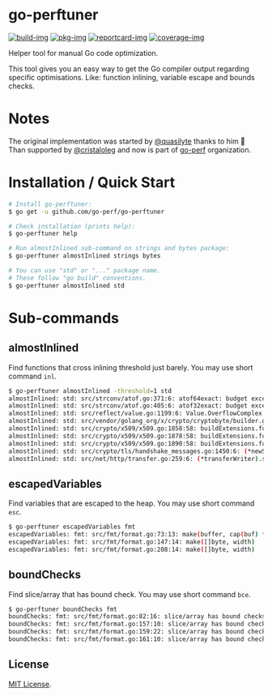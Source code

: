 # go-perftuner

[![build-img]][build-url]
[![pkg-img]][pkg-url]
[![reportcard-img]][reportcard-url]
[![coverage-img]][coverage-url]

Helper tool for manual Go code optimization.

This tool gives you an easy way to get the Go compiler output regarding specific optimisations. Like: function inlining, variable escape and bounds checks.

# Notes

The original implementation was started by [@quasilyte](https://github.com/quasilyte) thanks to him :tada: Than supported by [@cristaloleg](https://github.com/cristaloleg) and now is part of [go-perf](https://github.com/go-perf) organization.

# Installation / Quick Start

```bash
# Install go-perftuner:
$ go get -u github.com/go-perf/go-perftuner

# Check installation (prints help):
$ go-perftuner help

# Run almostInlined sub-command on strings and bytes package:
$ go-perftuner almostInlined strings bytes

# You can use "std" or "..." package name.
# These follow "go build" conventions.
$ go-perftuner almostInlined std
```

# Sub-commands

## almostInlined

Find functions that cross inlining threshold just barely. You may use short command `inl`.

```bash
$ go-perftuner almostInlined -threshold=1 std
almostInlined: std: src/strconv/atof.go:371:6: atof64exact: budget exceeded by 1
almostInlined: std: src/strconv/atof.go:405:6: atof32exact: budget exceeded by 1
almostInlined: std: src/reflect/value.go:1199:6: Value.OverflowComplex: budget exceeded by 1
almostInlined: std: src/vendor/golang_org/x/crypto/cryptobyte/builder.go:77:6: (*Builder).AddUint16: budget exceeded by 1
almostInlined: std: src/crypto/x509/x509.go:1858:58: buildExtensions.func2.1.1: budget exceeded by 1
almostInlined: std: src/crypto/x509/x509.go:1878:58: buildExtensions.func2.3.1: budget exceeded by 1
almostInlined: std: src/crypto/x509/x509.go:1890:58: buildExtensions.func2.4.1: budget exceeded by 1
almostInlined: std: src/crypto/tls/handshake_messages.go:1450:6: (*newSessionTicketMsg).marshal: budget exceeded by 1
almostInlined: std: src/net/http/transfer.go:259:6: (*transferWriter).shouldSendContentLength: budget exceeded by 1
```

## escapedVariables

Find variables that are escaped to the heap. You may use short command `esc`.

```bash
$ go-perftuner escapedVariables fmt
escapedVariables: fmt: src/fmt/format.go:73:13: make(buffer, cap(buf) * 2 + n)
escapedVariables: fmt: src/fmt/format.go:147:14: make([]byte, width)
escapedVariables: fmt: src/fmt/format.go:208:14: make([]byte, width)
```

## boundChecks

Find slice/array that has bound check. You may use short command `bce`.

```bash
$ go-perftuner boundChecks fmt
boundChecks: fmt: src/fmt/format.go:82:16: slice/array has bound checks
boundChecks: fmt: src/fmt/format.go:157:10: slice/array has bound checks
boundChecks: fmt: src/fmt/format.go:159:22: slice/array has bound checks
boundChecks: fmt: src/fmt/format.go:161:10: slice/array has bound checks
```

## License

[MIT License](LICENSE).

[build-img]: https://github.com/go-perf/go-perftuner/workflows/build/badge.svg
[build-url]: https://github.com/go-perf/go-perftuner/actions
[pkg-img]: https://pkg.go.dev/badge/go-perf/go-perftuner
[pkg-url]: https://pkg.go.dev/github.com/go-perf/go-perftuner
[reportcard-img]: https://goreportcard.com/badge/go-perf/go-perftuner
[reportcard-url]: https://goreportcard.com/report/go-perf/go-perftuner
[coverage-img]: https://codecov.io/gh/go-perf/go-perftuner/branch/main/graph/badge.svg
[coverage-url]: https://codecov.io/gh/go-perf/go-perftuner
